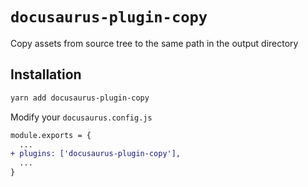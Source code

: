 # `docusaurus-plugin-copy`

Copy assets from source tree to the same path in the output directory

## Installation

```sh
yarn add docusaurus-plugin-copy
```

Modify your `docusaurus.config.js`

```diff
module.exports = {
  ...
+ plugins: ['docusaurus-plugin-copy'],
  ...
}
```
